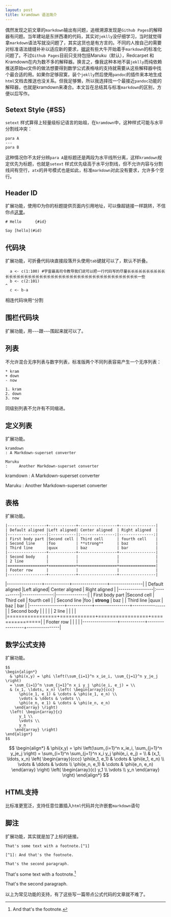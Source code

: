 ```yaml
---
layout: post
title: kramdown 语法简介
---
```


偶然发现之前文章的`markdown`输出有问题，追根溯源发现是`Github Pages`的解释器有问题。当年建站是东拼西凑的代码，其实对`jeklly`没仔细学习，当时就觉得拿`markdown`语法写就没问题了，其实这货也是有方言的。不同的人按自己的需要对标准语法缝缝补补以适应新的要求，[据说](http://commonmark.org)有些大牛开始着手`markdown`的标准化问题了。不过`Github Pages`目前只支持包括Maruku（默认），Redcarpet	和Kramdown在内为数不多的解释器。换言之，像我这种本地不装`jeklly`而纯依赖推送原始`md`文件的做法想要得到数学公式表格啥的支持就需要从这些解释器中找个最合适的用。如果你足够寂寞，装个`jeklly`然后使用`pandoc`的插件来本地生成`html`文档去推送也没关系。但我足够懒，所以我选择找一个最接近`pandoc`功能的解释器，也就是kramdown来凑合。本文旨在总结其与标准`markdown`的区别，方便以后写作。

## Setext Style   {#SS}

`setext` 样式算得上轻量级标记语言的始祖，在`kramdown`中，这种样式可能与水平分割线冲突：

~~~
para A
---
para B
~~~

这种情况你不太好分辨`para A`是标题还是两段为水平线所分离，这样`kramdown`规定优先为标题，也就是`setext` 样式优先级高于水平分割线，但不允许内容与分割线间有空行，`atx`的井号模式也是如此，标准`markdown`对此没有要求，允许多个空行。

## Header ID   

扩展功能，使用ID为你的标题提供页面内引用地址，可以像超链接一样跳转，不信你点[这里](#SS)。

~~~
# Hello      {#id}

Say [hello](#id)
~~~

## 代码块

扩展功能，可折叠代码块直接段落开头使用`tab`键就可以了，默认不折叠。

~~~
  a <- c(1:100) #宇宙最高司令教导我们说可以把一行代码写的尽量长长长长长长长长长长长长长长长长长长长长长长长长长长长长长长长长长长长长长长长长长长长长长一些
  b <- c(2:101)
^
  c <- b-a
~~~

相连代码块用`^`分割

## 围栏代码块

扩展功能，用`~~~`跟`~~~`围起来就可以了。

## 列表

不允许混合无序列表与数字列表，标准版两个不同列表容易产生一个无序列表：

~~~
* kram
+ down
- now

1. kram
2. down
3. now
~~~

同级别列表不允许有不同缩进。

## 定义列表

扩展功能。

~~~
kramdown
: A Markdown-superset converter

Maruku
:     Another Markdown-superset converter
~~~

kramdown
: A Markdown-superset converter

Maruku
:     Another Markdown-superset converter

## 表格

扩展功能。

~~~
|-----------------+------------+-----------------+----------------|
| Default aligned |Left aligned| Center aligned  | Right aligned  |
|-----------------|:-----------|:---------------:|---------------:|
| First body part |Second cell | Third cell      | fourth cell    |
| Second line     |foo         | **strong**      | baz            |
| Third line      |quux        | baz             | bar            |
|-----------------+------------+-----------------+----------------|
| Second body     |            |                 |                |
| 2 line          |            |                 |                |
|=================+============+=================+================|
| Footer row      |            |                 |                |
|-----------------+------------+-----------------+----------------|
~~~

|-----------------+------------+-----------------+----------------|
| Default aligned |Left aligned| Center aligned  | Right aligned  |
|-----------------|:-----------|:---------------:|---------------:|
| First body part |Second cell | Third cell      | fourth cell    |
| Second line     |foo         | **strong**      | baz            |
| Third line      |quux        | baz             | bar            |
|-----------------+------------+-----------------+----------------|
| Second body     |            |                 |                |
| 2 line          |            |                 |                |
|=================+============+=================+================|
| Footer row      |            |                 |                |
|-----------------+------------+-----------------+----------------|

## 数学公式支持

扩展功能。

~~~
$$
\begin{align*}
  & \phi(x,y) = \phi \left(\sum_{i=1}^n x_ie_i, \sum_{j=1}^n y_je_j \right)
  = \sum_{i=1}^n \sum_{j=1}^n x_i y_j \phi(e_i, e_j) = \\
  & (x_1, \ldots, x_n) \left( \begin{array}{ccc}
      \phi(e_1, e_1) & \cdots & \phi(e_1, e_n) \\
      \vdots & \ddots & \vdots \\
      \phi(e_n, e_1) & \cdots & \phi(e_n, e_n)
    \end{array} \right)
  \left( \begin{array}{c}
      y_1 \\
      \vdots \\
      y_n
    \end{array} \right)
\end{align*}
$$
~~~

$$
\begin{align*}
  & \phi(x,y) = \phi \left(\sum_{i=1}^n x_ie_i, \sum_{j=1}^n y_je_j \right)
  = \sum_{i=1}^n \sum_{j=1}^n x_i y_j \phi(e_i, e_j) = \\
  & (x_1, \ldots, x_n) \left( \begin{array}{ccc}
      \phi(e_1, e_1) & \cdots & \phi(e_1, e_n) \\
      \vdots & \ddots & \vdots \\
      \phi(e_n, e_1) & \cdots & \phi(e_n, e_n)
    \end{array} \right)
  \left( \begin{array}{c}
      y_1 \\
      \vdots \\
      y_n
    \end{array} \right)
\end{align*}
$$

## HTML支持

比标准更宽泛，支持任意位置插入`html`代码并允许嵌套`markdown`语句

## 脚注

扩展功能，其实就是加了上标的链接。

~~~
That's some text with a footnote.[^1]

[^1]: And that's the footnote.

That's the second paragraph.
~~~

That's some text with a footnote.[^1]

[^1]: And that's the footnote.

That's the second paragraph.

以上为常见功能的支持，有了这些写一篇带点公式代码的文章就不难了。